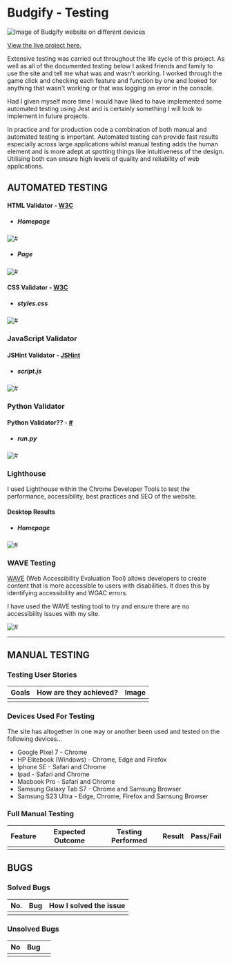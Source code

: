 # Budgify -  Testing

<img src="#" alt="Image of Budgify website on different devices">

[View the live project here.](https://budgify-app-a7b562a0c28c.herokuapp.com/)


Extensive testing was carried out throughout the life cycle of this project. As well as all of the documented testing below I asked friends and family to use the site and tell me what was and wasn't working. I worked through the game click and checking each feature and function by one and looked for anything that wasn't working or that was logging an error in the console. 

Had I given myself more time I would have liked to have implemented some automated testing using Jest and is certainly something I will look to implement in future projects. 

In practice and for production code a combination of both manual and automated testing is important. Automated testing can provide fast results especially across large applications whilst manual testing adds the human element and is more adept at spotting things like intuitiveness of the design. Utilising both can ensure high levels of quality and reliability of web applications.


## AUTOMATED TESTING

#### HTML Validator - [W3C](https://validator.w3.org/)

- ##### Homepage

<img src="#" alt="#">

- ##### Page

<img src="#" alt="#">

#### CSS Validator - [W3C](https://jigsaw.w3.org/css-validator/)

- ##### styles.css

<img src="#" alt="#">

### JavaScript Validator

#### JSHint Validator - [JSHint](https://jshint.com/)

- ##### script.js

<img src="#" alt="#">

### Python Validator

#### Python Validator?? - [#](#)

- ##### run.py

<img src="#" alt="#">

### Lighthouse

I used Lighthouse within the Chrome Developer Tools to test the performance, accessibility, best practices and SEO of the website. 

#### Desktop Results

- ##### Homepage

<img src="#" alt="#">


### WAVE Testing

[WAVE](http://wave.webaim.org/) (Web Accessibility Evaluation Tool) allows developers to create content that is more accessible to users with disabilities. It does this by identifying accessibility and WGAC errors.

I have used the WAVE testing tool to try and ensure there are no accessibility issues with my site.

<img src="#" alt="#">

- - -

## MANUAL TESTING

### Testing User Stories

| Goals | How are they achieved? | Image |
| --- | --- | --- |
|  |  |  |

### Devices Used For Testing

The site has altogether in one way or another been used and tested on the following devices...

-   Google Pixel 7 - Chrome
-   HP Elitebook (Windows) - Chrome, Edge and Firefox
-   Iphone SE - Safari and Chrome
-   Ipad - Safari and Chrome
-   Macbook Pro - Safari and Chrome
-   Samsung Galaxy Tab S7 - Chrome and Samsung Browser
-   Samsung S23 Ultra - Edge, Chrome, Firefox and Samsung Browser

### Full Manual Testing

| Feature | Expected Outcome | Testing Performed | Result | Pass/Fail |
| --- | --- | --- | --- | --- |
|  |  |  |  |  |

## BUGS

### Solved Bugs

| No. | Bug | How I solved the issue |
| --- | --- | --- |
|  |  |  |

### Unsolved Bugs

| No | Bug | |
| --- | --- | --- |
|  |  |  |